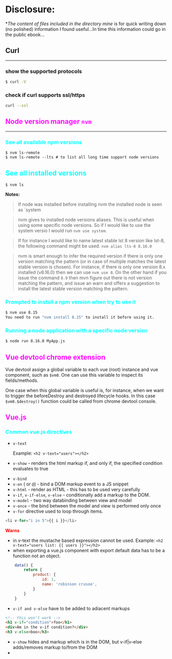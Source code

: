 # Disclosure:

\*_The content of files included in the directory mine_ is for quick writing down (no polished) information I found useful...In time this information could go in the public ebook...

## Curl

---

### show the supported protocols

```sh
$ curl -V
```

### check if curl supports ssl/https

```sh
curl --ssl
```

## <span style='color:magenta'>Node version manager `nvm`

---

### <span style='color:cyan'> See all available npm versions

```
$ nvm ls-remote
$ nvm ls-remote --lts # to list all long time support node versions
```

## <span style='color:cyan'> See all installed versions

```
$ nvm ls
```

**Notes:**

> If node was installed before installing nvm the installed node is seen as `system

> nvm gives to installed node versions aliases. This is useful when using some specific node versions. So if I would like to use the system versio I would run `nvm use system`.

> If for instance I would like to name latest stable lst 8 version like lst-8, the following command might be used. `nvm alias lts-8 8.16.0`

> nvm is smart enough to infer the required version if there is only one version matching the pattern (or in case of multiple matches the latest stable version is chosen). For instance, if there is only one version 8.x installed (v8.16.0) then we can use `nvm use 8`. On the other hand if you issue the command `8.9` then mvn figure out there is not version matching the pattern, and issue an warn and offers a suggestion to install the latest stable version matching the pattern.

### <span style='color:cyan'> Prompted to install a npm version when try to use it

```bash
$ nvm use 8.15                                                                               N/A: version "8.15 -> N/A" is not yet installed.
You need to run "nvm install 8.15" to install it before using it.
```

### <span style='color:cyan'> Running a node application with a specific node version

```sh
$ node run 8.16.0 MyApp.js
```

## <span style='color:magenta'>Vue devtool chrome extension

Vue devtool assign a global variable to each vue (root) instance and vue component, such as `$vm0`. One can use this variable to inspect its fields/methods.

One case when this global variable is useful is, for instance, when we want to trigger the beforeDestroy and destroyed lifecycle hooks. In this case `$vm0.$destroy()` function could be called from chrome devtool console.

## <span style='color:magenta'>Vue.js

### <span style='color:cyan'>Common vue.js directives

- `v-text`

  Example: `<h2 v-text="users"></h2>`

* `v-show` - renders the html markup if, and only if, the specified condition evaluates to true

- `v-bind`
- `v-on` ( or `@`) - bind a DOM markup event to a JS snippet
- `v-html` - render as HTML - this has to be used very carefully
- `v-if`, `v-if-else`, `v-else` - conditionally add a markup to the DOM.
- `v-model` - two way databinding between view and model
- `v-once` - the bind between the model and view is performed only once
- `v-for` directive used to loop through items.

```javascript
<li v-for="i in 5">{{ i }}</li>
```

<span style='color:red'>**Warns**

- in v-text the mustache based expression cannot be used.
  Example: `<h2 v-text="users list: {{ users }}"></h2>`
- when exporting a vue.js component with export default data has to be a function not an object.

```javascript
    data() {
        return {
            product: {
                id: 1,
                name: 'robinson crusoe',
            }
        }
    }
```

- `v-if and v-else` have to be added to adiacent markups

```html
<!-- this won't work -->
<h1 v-if="condition">foo</h1>
<div>Am in the v-if condition?</div>
<h3 v-else>boo</h3>
```

- `v-show` hides and markup which is in the DOM, but v-if|v-else adds/removes markup to/from the DOM
-

